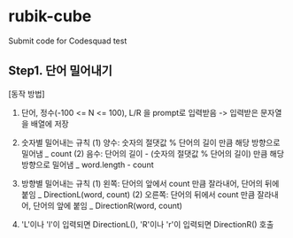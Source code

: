 # rubik-cube

Submit code for Codesquad test

## Step1. 단어 밀어내기

[동작 방법]

1. 단어, 정수(-100 <= N <= 100), L/R 을 prompt로 입력받음
   -> 입력받은 문자열을 배열에 저장

2. 숫자별 밀어내는 규칙
   (1) 양수: 숫자의 절댓값 % 단어의 길이 만큼 해당 방향으로 밀어냄 _ count
   (2) 음수: 단어의 길이 - (숫자의 절댓값 % 단어의 길이) 만큼 해당 방향으로 밀어냄 _ word.length - count

3. 방향별 밀어내는 규칙
   (1) 왼쪽: 단어의 앞에서 count 만큼 잘라내어, 단어의 뒤에 붙임 _ DirectionL(word, count)
   (2) 오른쪽: 단어의 뒤에서 count 만큼 잘라내어, 단어의 앞에 붙임 _ DirectionR(word, count)

4. 'L'이나 'l'이 입력되면 DirectionL(), 'R'이나 'r'이 입력되면 DirectionR() 호출
